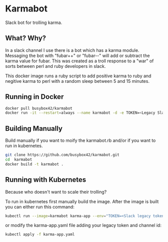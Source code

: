 # Karmabot
Slack bot for trolling karma. 

## What? Why?
In a slack channel I use there is a bot which has a karma module.  Messaging the bot with "fubar++" or "fubar--" will add or subtract the karma value for fubar. This was created as a troll response to a "war" of sorts between perl and ruby developers in slack.

This docker image runs a ruby script to add positive karma to ruby and negitive karma to perl with a random sleep between 5 and 15 minutes.

## Running in Docker
```bash
docker pull busybox42/karmabot
docker run -it --restart=always --name karmabot -d -e TOKEN=<Legacy Slack Token> -e CHANNEL=<channel id> busybox42/karmabot
```

## Building Manually
Build manually if you want to moify the karmabot.rb and/or if you want to run in kubernetes.
```bash
git clone https://github.com/busybox42/karmabot.git 
cd  karmabot
docker build -t karmabot .
```  
  
## Running with Kubernetes
Because who doesn't want to scale their trolling?

To run in kubernetes first manually build the image.
After the image is built you can either run this command:
```bash
kubectl run --image=karmabot karma-app --env="TOKEN=<Slack legacy token>" --env="CHANNEL=<channel id>" --image-pull-policy=Never --replicas=2
```
or modify the karma-app.yaml file adding your legacy token and channel id:
```bash
kubectl apply -f karma-app.yaml
```
